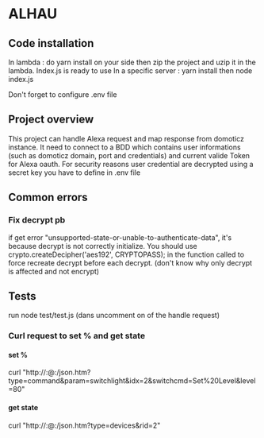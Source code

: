 # ALHAU

## Code installation
In lambda : do yarn install on your side then zip the project and uzip it in the lambda.
Index.js is ready to use
In a specific server : yarn install then node index.js

Don't forget to configure .env file

## Project overview
This project can handle Alexa request and map response from domoticz instance.
It need to connect to a BDD which contains user informations (such as domoticz domain, port and credentials) and current valide Token for Alexa oauth.
For security reasons user credential are decrypted using a secret key you have to define in .env file

## Common errors
### Fix decrypt pb
if get error "unsupported-state-or-unable-to-authenticate-data", it's because decrypt is not correctly initialize.
You should use crypto.createDecipher('aes192', CRYPTOPASS); in the function called to force recreate decrypt before each decrypt. 
(don't know why only decrypt is affected and not encrypt)

## Tests
run node test/test.js (dans uncomment on of the handle request)

### Curl request to set % and get state
#### set %
curl "http://<login>:<PWD>@<host>:<port>/json.htm?type=command&param=switchlight&idx=2&switchcmd=Set%20Level&level=80"

#### get state
curl "http://<login>:<PWD>@<host>:<port>/json.htm?type=devices&rid=2"

